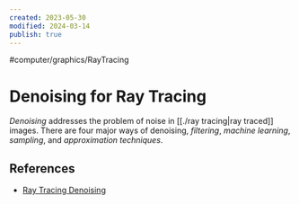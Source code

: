 ```yaml
---
created: 2023-05-30
modified: 2024-03-14
publish: true
---
```


#computer/graphics/RayTracing 

# Denoising for Ray Tracing
*Denoising* addresses the problem of noise in [[./ray tracing|ray traced]] images. There are four major ways of denoising, *filtering*, *machine learning*, *sampling*, and *approximation techniques*.

## References
- [Ray Tracing Denoising](https://alain.xyz/blog/ray-tracing-denoising)